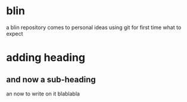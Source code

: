 # blin
a blin repository comes to personal ideas
using git for first time
what to expect
# adding heading
## and now a sub-heading
an now to write on it
blablabla
